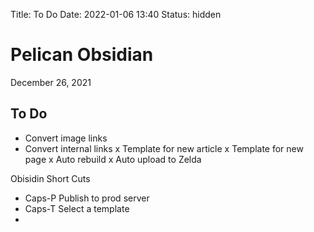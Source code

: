 Title: To Do
Date: 2022-01-06 13:40
Status: hidden   

# Pelican Obsidian
December 26, 2021

## To Do
-   Convert image links
-   Convert internal links
x   Template for new article
x   Template for new page
x   Auto rebuild
x   Auto upload to Zelda


Obisidin Short Cuts
- Caps-P 			Publish to prod server
- Caps-T			Select a template
- 